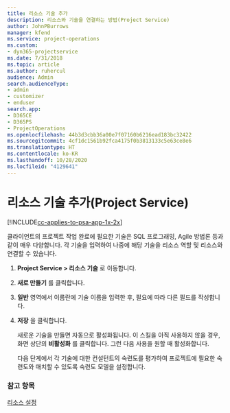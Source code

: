 ```yaml
---
title: 리소스 기술 추가
description: 리소스와 기술을 연결하는 방법(Project Service)
author: JohnPBurrows
manager: kfend
ms.service: project-operations
ms.custom:
- dyn365-projectservice
ms.date: 7/31/2018
ms.topic: article
ms.author: ruhercul
audience: Admin
search.audienceType:
- admin
- customizer
- enduser
search.app:
- D365CE
- D365PS
- ProjectOperations
ms.openlocfilehash: 44b3d3cbb36a00e7f07160b6216ead183bc32422
ms.sourcegitcommit: 4cf1dc1561b92fca4175f0b3813133c5e63ce8e6
ms.translationtype: HT
ms.contentlocale: ko-KR
ms.lasthandoff: 10/28/2020
ms.locfileid: "4129641"
---
```

# <a name="add-resource-skills-project-service"></a>리소스 기술 추가(Project Service)

[!INCLUDE[cc-applies-to-psa-app-1x-2x](../includes/cc-applies-to-psa-app-1x-2x.md)]

클라이언트의 프로젝트 작업 완료에 필요한 기술은 SQL 프로그래밍, Agile 방법론 등과 같이 매우 다양합니다. 각 기술을 입력하여 나중에 해당 기술을 리소스 역할 및 리소스와 연결할 수 있습니다.  
  
1. **Project Service > 리소스 기술** 로 이동합니다.  
  
2. **새로 만들기** 를 클릭합니다.  
  
3. **일반** 영역에서 이름란에 기술 이름을 입력한 후, 필요에 따라 다른 필드를 작성합니다.  
  
4. **저장** 을 클릭합니다.  
  
   새로운 기술을 만들면 자동으로 활성화됩니다. 이 스킬을 아직 사용하지 않을 경우, 화면 상단의 **비활성화** 를 클릭합니다. 그런 다음 사용을 원할 때 활성화합니다.  
  
   다음 단계에서 각 기술에 대한 컨설턴트의 숙련도를 평가하여 프로젝트에 필요한 숙련도와 매치할 수 있도록 숙련도 모델을 설정합니다.  
  
### <a name="see-also"></a>참고 항목  
 [리소스 설정](../psa/set-up-resources.md)

